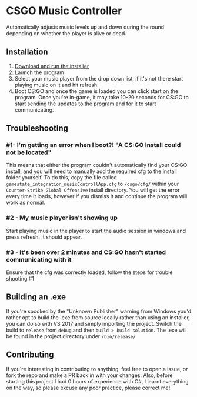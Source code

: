 # CSGO Music Controller
Automatically adjusts music levels up and down during the round depending on whether the player is alive or dead.

## Installation
1. [Download and run the installer](https://github.com/DiNitride/CSGOAutoMusicVolume/releases)
2. Launch the program
3. Select your music player from the drop down list, if it's not there start playing music on it and hit refresh.
4. Boot CS:GO and once the game is loaded you can click start on the program. Once you're in-game, it may take 10-20 seconds for CS:GO to start sending the updates to the program and for it to start communicating.

## Troubleshooting
### #1-  I'm getting an error when I boot?! "A CS:GO Install could not be located"


This means that either the program couldn't automatically find your CS:GO install, and you will need to manually add the required cfg to the install folder yourself. To do this, copy the file called `gamestate_integration_musicControllApp.cfg` to `/csgo/cfg/` within your `Counter-Strike Global Offensive` install directory. You will get the error every time it loads, however if you dismiss it and continue the program will work as normal.

### #2 - My music player isn't showing up

Start playing music in the player to start the audio session in windows and press refresh. It should appear.

### #3 - It's been over 2 minutes and CS:GO hasn't started communicating with it

Ensure that the cfg was correctly loaded, follow the steps for trouble shooting #1

## Building an .exe
If you're spooked by the "Unknown Publisher" warning from Windows you'd rather opt to build the .exe from source locally rather than using an installer, you can do so with VS 2017 and simply importing the project. Switch the build to `release` from `debug` and then `build > build solution`. The .exe will be found in the project directory under `/bin/release/`

## Contributing
If you're interesting in contributing to anything, feel free to open a issue, or fork the repo and make a PR back in with your changes. Also, before starting this project I had 0 hours of experience with C#, I learnt everything on the way, so please excuse any poor practice, please correct me!
